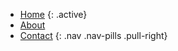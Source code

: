 * [Home](/) {: .active}
* [About](/about)
* [Contact](/contact/index.php)
{: .nav .nav-pills .pull-right}
